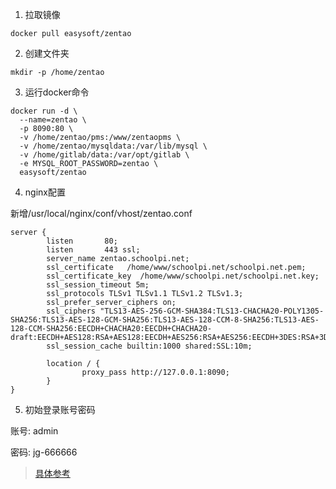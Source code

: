 1. 拉取镜像
```shell script
docker pull easysoft/zentao
```
2. 创建文件夹
```shell script
mkdir -p /home/zentao
```

3. 运行docker命令
```shell script
docker run -d \
  --name=zentao \
  -p 8090:80 \
  -v /home/zentao/pms:/www/zentaopms \
  -v /home/zentao/mysqldata:/var/lib/mysql \
  -v /home/gitlab/data:/var/opt/gitlab \
  -e MYSQL_ROOT_PASSWORD=zentao \
  easysoft/zentao
```

4. nginx配置

新增/usr/local/nginx/conf/vhost/zentao.conf
```shell script
server {
        listen       80;
        listen       443 ssl;
        server_name zentao.schoolpi.net;
        ssl_certificate   /home/www/schoolpi.net/schoolpi.net.pem;
        ssl_certificate_key  /home/www/schoolpi.net/schoolpi.net.key;
        ssl_session_timeout 5m;
        ssl_protocols TLSv1 TLSv1.1 TLSv1.2 TLSv1.3;
        ssl_prefer_server_ciphers on;
        ssl_ciphers "TLS13-AES-256-GCM-SHA384:TLS13-CHACHA20-POLY1305-SHA256:TLS13-AES-128-GCM-SHA256:TLS13-AES-128-CCM-8-SHA256:TLS13-AES-128-CCM-SHA256:EECDH+CHACHA20:EECDH+CHACHA20-draft:EECDH+AES128:RSA+AES128:EECDH+AES256:RSA+AES256:EECDH+3DES:RSA+3DES:!MD5";
        ssl_session_cache builtin:1000 shared:SSL:10m;

        location / {
                proxy_pass http://127.0.0.1:8090;
        }
}
```

5. 初始登录账号密码

账号: admin

密码: jg-666666

> [具体参考](https://www.zentao.net/book/zentaopmshelp/405.mhtml)



